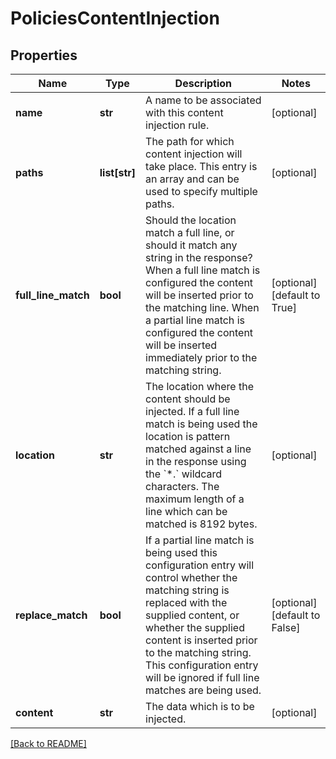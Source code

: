 # PoliciesContentInjection


## Properties

Name | Type | Description | Notes
------------ | ------------- | ------------- | -------------
**name** | **str** | A name to be associated with this content injection rule.  | [optional] 
**paths** | **list[str]** | The path for which content injection will take place. This entry is an array and can be used to specify multiple paths.  | [optional] 
**full\_line\_match** | **bool** | Should the location match a full line, or should it match any string in the response?  When a full line match is configured the content will be inserted prior to the matching line.  When a partial line match is configured the content will be inserted immediately prior to the matching string.  | [optional] [default to True]
**location** | **str** | The location where the content should be injected. If a full line match is being used the location is pattern matched against a line in the response using the &#x60;*.&#x60; wildcard characters.  The maximum length of a line which can be matched is 8192 bytes.  | [optional] 
**replace\_match** | **bool** | If a partial line match is being used this configuration entry will control whether the matching string is replaced with the supplied content, or whether the supplied content is inserted prior to the matching string.  This configuration entry will be ignored if full line matches are being used.  | [optional] [default to False]
**content** | **str** | The data which is to be injected.  | [optional] 

[[Back to README]](../README.md)



